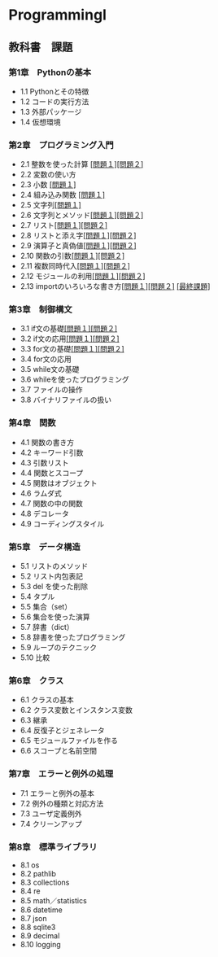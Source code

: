 # ProgrammingI
## 教科書　課題
### 第1章　Pythonの基本
- 1.1 Pythonとその特徴
- 1.2 コードの実行方法
- 1.3 外部パッケージ
- 1.4 仮想環境
### 第2章　プログラミング入門
- 2.1 整数を使った計算 [[問題１]](chapter02/Q_1_1.py)[[問題２]](chapter02/Q_1_2.py)
- 2.2 変数の使い方
- 2.3 小数 [[問題１]](chapter02/Q2_3_1.py)
- 2.4 組み込み関数 [[問題１]](chapter02/Q2_4_1.py)
- 2.5 文字列[[問題１]](chapter02/Q2_5_2.py)
- 2.6 文字列とメソッド[[問題１]](chapter02/Q2_6_1.py)[[問題２]](chapter02/Q2_6_2.py)
- 2.7 リスト[[問題１]](chapter02/Q2_7_1.py)[[問題２]](chapter02/Q2_7_2.py)
- 2.8 リストと添え字[[問題１]](chapter02/Q2_8_1.py)[[問題２]](chapter02/Q2_8_2.py)
- 2.9 演算子と真偽値[[問題１]](chapter02/Q2_9_1.py)[[問題２]](chapter02/Q2_9_2.py)
- 2.10 関数の引数[[問題１]](chapter02/Q2_10_1.py)[[問題２]](chapter02/Q2_10_2.py)
- 2.11 複数同時代入[[問題１]](chapter02/Q2_11_1.py)[[問題２]](chapter02/Q2_11_2.py)
- 2.12 モジュールの利用[[問題１]](chapter02/Q2_12_1.py)[[問題２]](chapter02/Q2_12_2.py)
- 2.13 importのいろいろな書き方[[問題１]](chapter02/Q2_13_1.py)[[問題２]](chapter02/Q2_13_2.py)
[[最終課題]](chapter02/Q2_14_1.py)
### 第3章　制御構文
- 3.1 if文の基礎[[問題１]](chapter03/Q3_1_1.py)[[問題２]](chapter03/Q3_1_2.py)
- 3.2 if文の応用[[問題１]](chapter03/Q3_2_1.py)[[問題２]](chapter03/Q3_2_2.py)
- 3.3 for文の基礎[[問題１]](chapter03/Q3_3_1.py)[[問題２]](chapter03/Q3_3_2.py)
- 3.4 for文の応用
- 3.5 while文の基礎
- 3.6 whileを使ったプログラミング
- 3.7 ファイルの操作
- 3.8 バイナリファイルの扱い
### 第4章　関数
- 4.1 関数の書き方
- 4.2 キーワード引数
- 4.3 引数リスト
- 4.4 関数とスコープ
- 4.5 関数はオブジェクト
- 4.6 ラムダ式
- 4.7 関数の中の関数
- 4.8 デコレータ
- 4.9 コーディングスタイル
### 第5章　データ構造
- 5.1 リストのメソッド
- 5.2 リスト内包表記
- 5.3 del を使った削除
- 5.4 タプル
- 5.5 集合（set）
- 5.6 集合を使った演算
- 5.7 辞書（dict）
- 5.8 辞書を使ったプログラミング
- 5.9 ループのテクニック
- 5.10 比較
### 第6章　クラス
- 6.1 クラスの基本
- 6.2 クラス変数とインスタンス変数
- 6.3 継承
- 6.4 反復子とジェネレータ
- 6.5 モジュールファイルを作る
- 6.6 スコープと名前空間
### 第7章　エラーと例外の処理
- 7.1 エラーと例外の基本
- 7.2 例外の種類と対応方法
- 7.3 ユーザ定義例外
- 7.4 クリーンアップ
### 第8章　標準ライブラリ
- 8.1 os
- 8.2 pathlib
- 8.3 collections
- 8.4 re
- 8.5 math／statistics
- 8.6 datetime
- 8.7 json
- 8.8 sqlite3
- 8.9 decimal
- 8.10 logging

